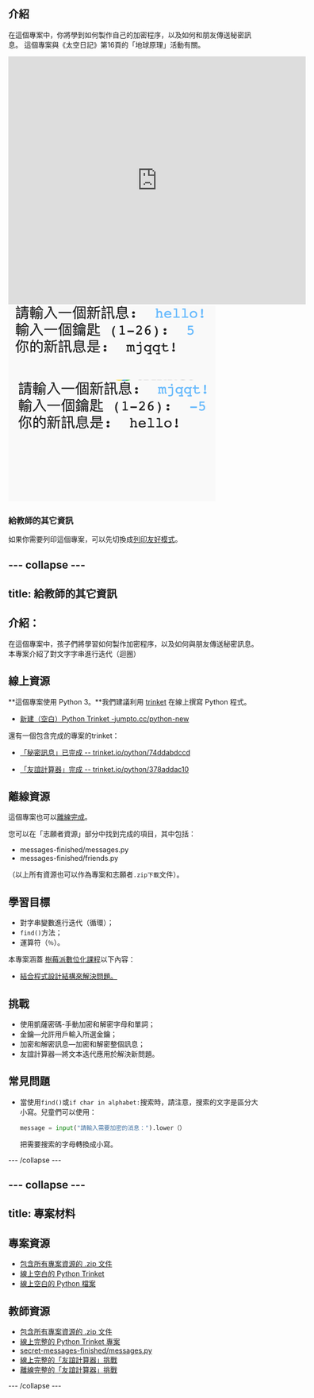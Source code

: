 ## 介紹

在這個專案中，你將學到如何製作自己的加密程序，以及如何和朋友傳送秘密訊息。 這個專案與《太空日記》第16頁的「地球原理」活動有關。

<div class="trinket">
  <iframe src="https://trinket.io/embed/python/74ddabdccd?outputOnly=true&start=result" width="600" height="500" frameborder="0" marginwidth="0" marginheight="0" allowfullscreen>
  </iframe>
  <img src="images/messages-finished.png">
</div>

### 給教師的其它資訊

如果你需要列印這個專案，可以先切換成[列印友好模式](https://projects.raspberrypi.org/zh-TW/projects/secret-messages/print)。

--- collapse ---
---
title: 給教師的其它資訊
---

## 介紹：

在這個專案中，孩子們將學習如何製作加密程序，以及如何與朋友傳送秘密訊息。本專案介紹了對文字字串進行迭代（迴圈）

## 線上資源

**這個專案使用 Python 3。**我們建議利用 [trinket](https://trinket.io/) 在線上撰寫 Python 程式。

* [新建（空白）Python Trinket -jumpto.cc/python-new](http://jumpto.cc/python-new)

還有一個包含完成的專案的trinket：

* [「秘密訊息」已完成 -- trinket.io/python/74ddabdccd](https://trinket.io/python/74ddabdccd)

* [「友誼計算器」完成 -- trinket.io/python/378addac10](https://trinket.io/python/378addac10)

## 離線資源

這個專案也可以[離線完成](https://www.codeclubprojects.org/en-GB/resources/python-working-offline/)。

您可以在「志願者資源」部分中找到完成的項目，其中包括：

* messages-finished/messages.py
* messages-finished/friends.py

（以上所有資源也可以作為專案和志願者`.zip下載`文件）。

## 學習目標

* 對字串變數進行迭代（循環）；
* `find()`方法；
* 運算符（`％`）。

本專案涵蓋 [樹莓派數位化課程](https://rpf.io/curriculum)以下內容：

* [結合程式設計結構來解決問題。](https://www.raspberrypi.org/curriculum/programming/builder)

## 挑戰

* 使用凱薩密碼-手動加密和解密字母和單詞；
* 金鑰—允許用戶輸入所選金鑰；
* 加密和解密訊息—加密和解密整個訊息；
* 友誼計算器—將文本迭代應用於解決新問題。

## 常見問題

* 當使用`find()`或`if char in alphabet:`搜索時，請注意，搜索的文字是區分大小寫。兒童們可以使用：
    
    ```python
    message = input("請輸入需要加密的消息：").lower（）
    ```
    
    把需要搜索的字母轉換成小寫。

--- /collapse ---

--- collapse ---
---
title: 專案材料
---

## 專案資源

* [包含所有專案資源的 .zip 文件](resources/secret-messages-project-resources.zip)
* [線上空白的 Python Trinket](http://jumpto.cc/python-new)
* [線上空白的 Python 檔案](resources/new-new.py)

## 教師資源

* [包含所有專案資源的 .zip 文件](resources/secret-messages-volunteer-resources.zip)
* [線上完整的 Python Trinket 專案](https://trinket.io/python/74ddabdccd)
* [secret-messages-finished/messages.py](resources/secret-messages-finished-messages.py)
* [線上完整的「友誼計算器」挑戰](https://trinket.io/python/378addac10)
* [離線完整的「友誼計算器」挑戰](resources/friendship-calculator-finished-friends.py)

--- /collapse ---